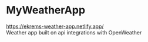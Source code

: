 # MyWeatherApp
https://ekrems-weather-app.netlify.app/ </br>
Weather app built on api integrations with OpenWeather
